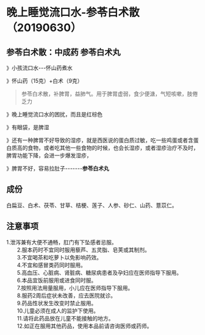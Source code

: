 # 晚上睡觉流口水-参苓白术散（20190630）

<a name="Oc1Su"></a>
## 参苓白术散：中成药 参苓白术丸


》小孩流口水---怀山药煮水

》怀山药（15克）+白术（9克） <br />
>参苓白术散，补脾胃，益肺气。用于脾胃虚弱，食少便溏，气短咳嗽，肢倦乏力

》晚上睡觉流口水的困扰，而且是红棕色

》有眼袋，是脾湿

》还有一种脾胃不好导致的湿疹，就是西医说的蛋白质过敏，吃一些鸡蛋或者含蛋白质高的食物，或者吃其他一些食物的时候，也会长湿疹，或者湿疹治疗不及时，脾胃功能下降，会进一步爆发湿疹，

》脾胃不好，容易拉肚子-------**参苓白术丸**

<a name="jVHHd"></a>
## 成份
白扁豆、白术、茯苓、甘草、桔梗、莲子、人参、砂仁、山药、薏苡仁。

<a name="rrBgN"></a>
## 注意事项
1.泄泻兼有大便不通畅，肛门有下坠感者忌服。 <br />　　2.服本药时不宜同时服用藜芦、五灵脂、皂荚或其制剂。 <br />　　3.不宜喝茶和吃萝卜以免影响药效。 <br />　　4.不宜和感冒类药同时服用。 <br />　　5.高血压、心脏病、肾脏病、糖尿病患者及孕妇应在医师指导下服用。 <br />　　6.本品宜饭前服用或进食同时服。 <br />　　7.按照用法用量服用，小儿应在医师指导下服用。 <br />　　8.服药2周后症状未改善，应去医院就诊。 <br />　　9.药品性状发生改变时禁止服用。 <br />　　10.儿童必须在成人的监护下使用。 <br />　　11.请将此药品放在儿童不能接触的地方。 <br />　　12.如正在服用其他药品，使用本品前请咨询医师或药师。

